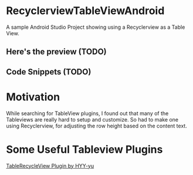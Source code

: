 # RecyclerviewTableViewAndroid
A sample Android Studio Project showing using a Recyclerview as a Table View.

## Here's the preview (TODO)

## Code Snippets (TODO)

# Motivation
While searching for TableView plugins, I found out that many of the Tableviews are really hard to setup and customize.
So had to make one using Recyclerview, for adjusting the row height based on the content text.

# Some Useful Tableview Plugins
[TableRecycleView Plugin by HYY-yu](https://github.com/HYY-yu/TableRecyclerView)
